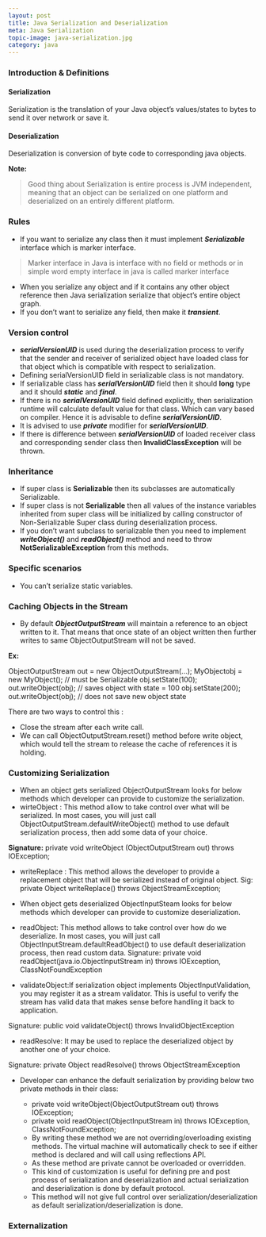 ```yaml
---
layout: post
title: Java Serialization and Deserialization
meta: Java Serialization
topic-image: java-serialization.jpg
category: java
---
```


### Introduction & Definitions

#### **Serialization**

Serialization is the translation of your Java object’s values/states to bytes to send it over network or save it.  

#### **Deserialization**

Deserialization is conversion of byte code to corresponding java objects.

**Note:** <br/>
> Good thing about Serialization is entire process is JVM independent, meaning that an object can be serialized on one platform and deserialized on an entirely different platform.

### **Rules**

* If you want to serialize any class then it must implement ___Serializable___ interface which is marker interface. 
>Marker interface in Java is interface with no field or methods or in simple word empty interface in java is called marker interface
* When you serialize any object and if it contains any other object reference then Java serialization serialize that object’s entire object graph.
* If you don’t want to serialize any field, then make it ___transient___.

### **Version control**

* ___serialVersionUID___ is used during the deserialization process to verify that the sender and receiver of serialized object have loaded class for that object which is compatible with respect to serialization.
* Defining serialVersionUID field in serializable class is not mandatory.
* If serializable class has ___serialVersionUID___ field then it should __long__ type and it should ___static___ and ___final___.
* If there is no ___serialVersionUID___ field defined explicitly, then serialization runtime will calculate default value for that class.  Which can vary based on compiler.  Hence it is advisable to define  ___serialVersionUID___.
* It is advised to use ___private___ modifier for ___serialVersionUID___.
* If there is difference between ___serialVersionUID___ of loaded receiver class and corresponding sender class then __InvalidClassException__ will be thrown.

### **Inheritance**

* If super class is __Serializable__ then its subclasses are automatically Serializable.
* If super class is not __Serializable__ then all values of the instance variables inherited from super class will be initialized by calling constructor of Non-Serializable Super class during deserialization process.
* If you don’t want subclass to serializable then you need to implement ___writeObject()___ and ___readObject()___ method and need to throw __NotSerializableException__ from this methods.

### **Specific scenarios**

* You can’t serialize static variables.


### **Caching Objects in the Stream**

* By default ___ObjectOutputStream___ will maintain a reference to an object written to it.  That means that once state of an object written then further writes to same ObjectOutputStream will not be saved.  

__Ex:__

ObjectOutputStream out = new ObjectOutputStream(...);
MyObjectobj = new MyObject(); // must be Serializable
obj.setState(100);
out.writeObject(obj); // saves object with state = 100
obj.setState(200);
out.writeObject(obj); // does not save new object state

There are two ways to control this :
* Close the stream after each write call.
* We can call ObjectOutputStream.reset() method before write object, which would tell the stream to release the cache of references it is holding.  

### **Customizing Serialization**

* When an object gets serialized ObjectOutputStream looks for below methods which developer can provide to customize the serialization.
* wirteObject : This method allow to take control over what will be serialized.  In most cases, you will just call ObjectOutputStream.defaultWriteObject() method to use default serialization process, then add some data of your choice.

**Signature:**
	private void writeObject (ObjectOutputStream out) throws IOException;

* writeReplace : This method allows the developer to provide a replacement object that will be serialized instead of original object. 
Sig:
	private Object writeReplace() throws ObjectStreamException;

* When object gets deserialized ObjectInputSteam looks for below methods which developer can provide to customize deserialization.

* readObject: This method allows to take control over how do we deserialize.  In most cases, you will just call ObjectInputStream.defaultReadObject() to use default deserialization process, then read custom data.
Signature:
	private void readObject(java.io.ObjectInputStream in) throws IOException, ClassNotFoundException

* validateObject:If serialization object implements ObjectInputValidation, you may register it as a stream validator.   This is useful to verify the stream has valid data that makes sense before handling it back to application.

Signature:
	public void validateObject() throws InvalidObjectException

* readResolve: It may be used to replace the deserialized object by another one of your choice.

Signature:
	private Object readResolve() throws ObjectStreamException

* Developer can enhance the default serialization by providing below two private methods in their class:

	* private void writeObject(ObjectOutputStream out) throws IOException;
	* private void readObject(ObjectInputStream in) throws IOException, ClassNotFoundException;
	* By writing these method we are not overriding/overloading existing methods.  The virtual machine will automatically check to see if either method is declared and will call using reflections API.
	* As these method are private cannot be overloaded or overridden.
	* This kind of customization is useful for defining pre and post process of serialization and deserialization and actual serialization and deserialization is done by default protocol.
	* This method will not give full control over serialization/deserialization as default serialization/deserialization is done.

### **Externalization**






